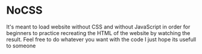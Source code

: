 # NoCSS
It's meant to load website without CSS and without JavaScript in order for beginners to practice recreating the HTML of the website by watching the result.
Feel free to do whatever you want with the code I just hope its usefull to someone
